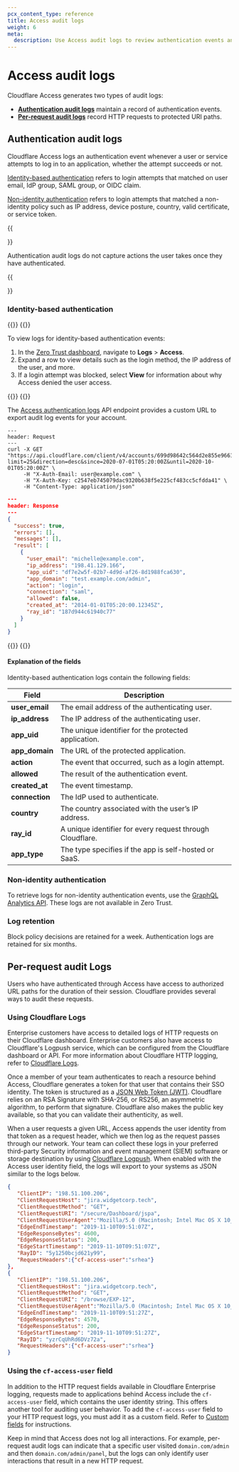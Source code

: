 ```yaml
---
pcx_content_type: reference
title: Access audit logs
weight: 6
meta:
  description: Use Access audit logs to review authentication events and HTTP requests to protected URI paths.
---
```


# Access audit logs

Cloudflare Access generates two types of audit logs:

- **[Authentication audit logs](#authentication-audit-logs)** maintain a record of authentication events.
- **[Per-request audit logs](#per-request-audit-logs)** record HTTP requests to protected URI paths.

## Authentication audit logs

Cloudflare Access logs an authentication event whenever a user or service attempts to log in to an application, whether the attempt succeeds or not.

[Identity-based authentication](#identity-based-authentication) refers to login attempts that matched on user email, IdP group, SAML group, or OIDC claim.

[Non-identity authentication](#non-identity-authentication) refers to login attempts that matched a non-identity policy such as IP address, device posture, country, valid certificate, or service token.

{{<Aside type="note">}}

Authentication audit logs do not capture actions the user takes once they have authenticated.

{{</Aside>}}

### Identity-based authentication

{{<tabs labels="Dashboard | API">}}
{{<tab label="dashboard" no-code="true">}}

To view logs for identity-based authentication events:

1. In the [Zero Trust dashboard](https://one.dash.cloudflare.com), navigate to **Logs** > **Access**.
2. Expand a row to view details such as the login method, the IP address of the user, and more.
3. If a login attempt was blocked, select **View** for information about why Access denied the user access.

{{</tab>}}
{{<tab label="api" no-code="true">}}

The [Access authentication logs](https://developers.cloudflare.com/api/operations/access-authentication-logs-get-access-authentication-logs) API endpoint provides a custom URL to export audit log events for your account.

```curl
---
header: Request
---
curl -X GET "https://api.cloudflare.com/client/v4/accounts/699d98642c564d2e855e9661899b7252/access/logs/access_requests?limit=25&direction=desc&since=2020-07-01T05:20:00Z&until=2020-10-01T05:20:00Z" \
     -H "X-Auth-Email: user@example.com" \
     -H "X-Auth-Key: c2547eb745079dac9320b638f5e225cf483cc5cfdda41" \
     -H "Content-Type: application/json"
```

```json
---
header: Response
---
{
  "success": true,
  "errors": [],
  "messages": [],
  "result": [
    {
      "user_email": "michelle@example.com",
      "ip_address": "198.41.129.166",
      "app_uid": "df7e2w5f-02b7-4d9d-af26-8d1988fca630",
      "app_domain": "test.example.com/admin",
      "action": "login",
      "connection": "saml",
      "allowed": false,
      "created_at": "2014-01-01T05:20:00.12345Z",
      "ray_id": "187d944c61940c77"
    }
  ]
}
```

{{</tab>}}
{{</tabs>}}

#### Explanation of the fields

Identity-based authentication logs contain the following fields:

| Field          | Description                                               |
| -------------- | --------------------------------------------------------- |
| **user_email** | The email address of the authenticating user.             |
| **ip_address** | The IP address of the authenticating user.                |
| **app_uid**    | The unique identifier for the protected application.      |
| **app_domain** | The URL of the protected application.                     |
| **action**     | The event that occurred, such as a login attempt.         |
| **allowed**    | The result of the authentication event.                   |
| **created_at** | The event timestamp.                                      |
| **connection** | The IdP used to authenticate.                             |
| **country**    | The country associated with the user’s IP address.        |
| **ray_id**     | A unique identifier for every request through Cloudflare. |
| **app_type**   | The type specifies if the app is self-hosted or SaaS.     |

### Non-identity authentication

To retrieve logs for non-identity authentication events, use the [GraphQL Analytics API](/analytics/graphql-api/tutorials/querying-access-login-events/). These logs are not available in Zero Trust.

### Log retention

Block policy decisions are retained for a week. Authentication logs are retained for six months.

## Per-request audit Logs

Users who have authenticated through Access have access to authorized URL paths for the duration of their session. Cloudflare provides several ways to audit these requests.

### Using Cloudflare Logs

Enterprise customers have access to detailed logs of HTTP requests on their Cloudflare dashboard. Enterprise customers also have access to Cloudflare's Logpush service, which can be configured from the Cloudflare dashboard or API. For more information about Cloudflare HTTP logging, refer to [Cloudflare Logs](/logs/).

Once a member of your team authenticates to reach a resource behind Access, Cloudflare generates a token for that user that contains their SSO identity. The token is structured as a [JSON Web Token (JWT)](/cloudflare-one/glossary/#json-web-token). Cloudflare relies on an RSA Signature with SHA-256, or RS256, an asymmetric algorithm, to perform that signature. Cloudflare also makes the public key available, so that you can validate their authenticity, as well.

When a user requests a given URL, Access appends the user identity from that token as a request header, which we then log as the request passes through our network. Your team can collect these logs in your preferred third-party Security information and event management (SIEM) software or storage destination by using [Cloudflare Logpush](/cloudflare-one/analytics/logs/logpush/). When enabled with the Access user identity field, the logs will export to your systems as JSON similar to the logs below.

```json
{
   "ClientIP": "198.51.100.206",
   "ClientRequestHost": "jira.widgetcorp.tech",
   "ClientRequestMethod": "GET",
   "ClientRequestURI": "/secure/Dashboard/jspa",
   "ClientRequestUserAgent":"Mozilla/5.0 (Macintosh; Intel Mac OS X 10_14_6) AppleWebKit/537.36 (KHTML, like Gecko) Chrome/78.0.3904.87 Safari/537.36",
   "EdgeEndTimestamp": "2019-11-10T09:51:07Z",
   "EdgeResponseBytes": 4600,
   "EdgeResponseStatus": 200,
   "EdgeStartTimestamp": "2019-11-10T09:51:07Z",
   "RayID": "5y1250bcjd621y99",
   "RequestHeaders":{"cf-access-user":"srhea"}
},
{
   "ClientIP": "198.51.100.206",
   "ClientRequestHost": "jira.widgetcorp.tech",
   "ClientRequestMethod": "GET",
   "ClientRequestURI": "/browse/EXP-12",
   "ClientRequestUserAgent":"Mozilla/5.0 (Macintosh; Intel Mac OS X 10_14_6) AppleWebKit/537.36 (KHTML, like Gecko) Chrome/78.0.3904.87 Safari/537.36",
   "EdgeEndTimestamp": "2019-11-10T09:51:27Z",
   "EdgeResponseBytes": 4570,
   "EdgeResponseStatus": 200,
   "EdgeStartTimestamp": "2019-11-10T09:51:27Z",
   "RayID": "yzrCqUhRd6DVz72a",
   "RequestHeaders":{"cf-access-user":"srhea"}
}
```

### Using the `cf-access-user` field

In addition to the HTTP request fields available in Cloudflare Enterprise logging, requests made to applications behind Access include the `cf-access-user` field, which contains the user identity string. This offers another tool for auditing user behavior. To add the `cf-access-user` field to your HTTP request logs, you must add it as a custom field. Refer to [Custom fields](/logs/reference/custom-fields/) for instructions.

Keep in mind that Access does not log all interactions. For example, per-request audit logs can indicate that a specific user visited `domain.com/admin` and then `domain.com/admin/panel`, but the logs can only identify user interactions that result in a new HTTP request.
